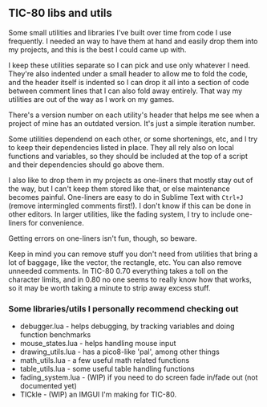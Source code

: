 ## TIC-80 libs and utils

Some small utilities and libraries I've built over time from code I use frequently. I needed an way to have them at hand and easily drop them into my projects, and this is the best I could came up with.

I keep these utilities separate so I can pick and use only whatever I need. They're also indented under a small header to allow me to fold the code, and the header itself is indented so I can drop it all into a section of code between comment lines that I can also fold away entirely. That way my utilities are out of the way as I work on my games.

There's a version number on each utility's header that helps me see when a project of mine has an outdated version. It's just a simple iteration number.

Some utilities dependend on each other, or some shortenings, etc, and I try to keep their dependencies listed in place. They all rely also on local functions and variables, so they should be included at the top of a script and their dependencies should go above them.

I also like to drop them in my projects as one-liners that mostly stay out of the way, but I can't keep them stored like that, or else maintenance becomes painful. One-liners are easy to do in Sublime Text with `Ctrl+J` (remove intermingled comments first!). I don't know if this can be done in other editors. In larger utilities, like the fading system, I try to include one-liners for convenience.

Getting errors on one-liners isn't fun, though, so beware.

Keep in mind you can remove stuff you don't need from utilities that bring a lot of baggage, like the vector, the rectangle, etc. You can also remove unneeded comments. In TIC-80 0.70 everything takes a toll on the character limits, and in 0.80 no one seems to really know how that works, so it may be worth taking a minute to strip away excess stuff.

### Some libraries/utils I personally recommend checking out
 - debugger.lua - helps debugging, by tracking variables and doing function benchmarks
 - mouse_states.lua - helps handling mouse input
 - drawing_utils.lua - has a pico8-like 'pal', among other things
 - math_utils.lua - a few useful math related functions
 - table_utils.lua - some useful table handling functions
 - fading_system.lua - (WIP) if you need to do screen fade in/fade out (not documented yet)
 - TICkle - (WIP) an IMGUI I'm making for TIC-80.


